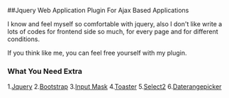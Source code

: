 ##Jquery Web Application Plugin For Ajax Based Applications

I know and feel myself so comfortable with jquery, also I don't like write a lots of codes for frontend side so much, for every page and for different conditions. 

If you think like me, you can feel free yourself with my plugin.

### What You Need Extra

1.[Jquery](https://jquery.com/)
2.[Bootstrap](http://getbootstrap.com/)
3.[Input Mask](http://github.com/RobinHerbots/jquery.inputmask)
4.[Toaster](https://github.com/CodeSeven/toastr)
5.[Select2](https://select2.github.io/)
6.[Daterangepicker](http://www.daterangepicker.com/)

